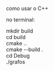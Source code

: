 como usar o C++

no terminal:  

mkdir build  \
cd build  \
cmake ..  \
cmake --build .  \
cd Debug  \
./grafos  


